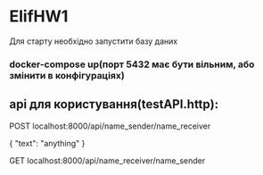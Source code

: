 # ElifHW1

Для старту необхідно запустити базу даних 
### docker-compose up(порт 5432 має бути вільним, або змінити в конфігураціях)

## api для користування(testAPI.http):

POST localhost:8000/api/name_sender/name_receiver

{
  "text": "anything"
}

GET localhost:8000/api/name_receiver/name_sender
